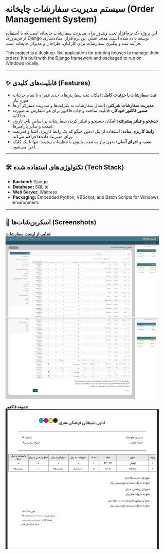 # سیستم مدیریت سفارشات چاپخانه (Order Management System)

این پروژه یک نرم‌افزار تحت ویندوز برای مدیریت سفارشات چاپخانه است که با استفاده از فریم‌ورک Django توسعه داده شده است. هدف اصلی این نرم‌افزار، ساده‌سازی فرآیند ثبت و پیگیری سفارشات برای کارکنان، طراحان و مدیران چاپخانه است.

This project is a desktop-like application for printing houses to manage their orders. It's built with the Django framework and packaged to run on Windows locally.

---

## ✨ قابلیت‌های کلیدی (Features)

- **ثبت سفارشات با جزئیات کامل:** امکان ثبت سفارش‌های جدید همراه با تمام جزئیات مورد نیاز.
- **مدیریت سفارشات شرکتی:** اتصال سفارشات به شرکت‌ها و مدیریت متمرکز آن‌ها.
- **صدور فاکتور خودکار:** قابلیت ساخت و چاپ فاکتور برای هر سفارش به صورت جداگانه.
- **جستجو و فیلتر پیشرفته:** امکان جستجو و فیلتر کردن سفارشات بر اساس نام، تاریخ، قیمت و سایر پارامترها.
- **رابط کاربری ساده:** استفاده از پنل ادمین جنگو که یک رابط کاربری آشنا و قدرتمند برای مدیریت داده‌ها فراهم می‌کند.
- **نصب و اجرای آسان:** بدون نیاز به نصب پایتون یا تنظیمات پیچیده؛ تنها با یک کلیک اجرا می‌شود.

---

## 🛠️ تکنولوژی‌های استفاده شده (Tech Stack)

-   **Backend:** Django
-   **Database:** SQLite
-   **Web Server:** Waitress
-   **Packaging:** Embedded Python, VBScript, and Batch Scripts for Windows environment.

---

## 📸 اسکرین‌شات‌ها (Screenshots)
**نمایی از لیست سفارشات:**
![لیست سفارشات](assets/order-list.png)
![لیست سفارشات](assets/order-list1.png)

**نمونه فاکتور:**
![نمونه فاکتور](assets/factor-page.png)
